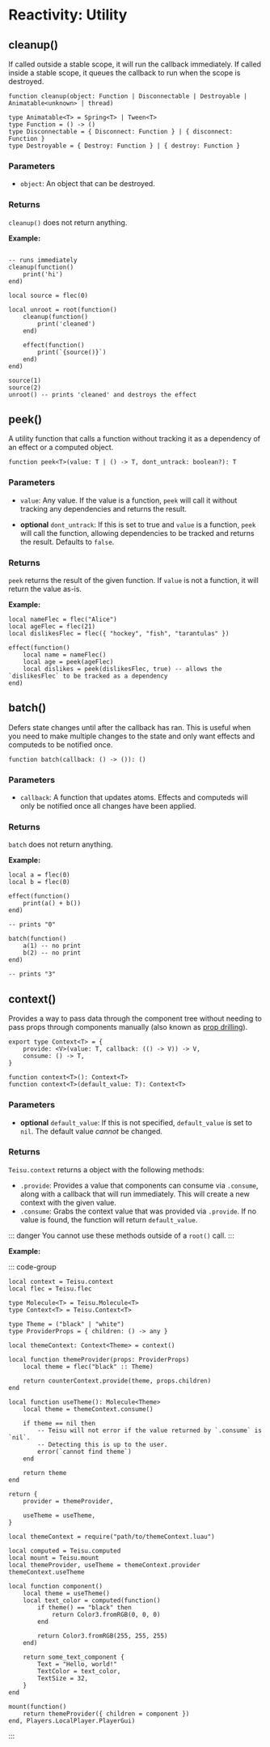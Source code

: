 # Reactivity: Utility

## cleanup()

If called outside a stable scope, it will run the callback immediately. If called inside a stable scope, it queues the callback to run when the scope is destroyed.

```luau
function cleanup(object: Function | Disconnectable | Destroyable | Animatable<unknown> | thread)

type Animatable<T> = Spring<T> | Tween<T>
type Function = () -> ()
type Disconnectable = { Disconnect: Function } | { disconnect: Function }
type Destroyable = { Destroy: Function } | { destroy: Function }
```

### Parameters

-   `object`: An object that can be destroyed.

### Returns

`cleanup()` does not return anything.

**Example:**

```luau

-- runs immediately 
cleanup(function()
    print('hi')
end)

local source = flec(0)

local unroot = root(function()
    cleanup(function()
        print('cleaned')
    end)

    effect(function()
        print(`{source()}`)
    end)
end)

source(1)
source(2)
unroot() -- prints 'cleaned' and destroys the effect 
```

## peek()

A utility function that calls a function without tracking it as a dependency of an effect or a computed object.

```luau
function peek<T>(value: T | () -> T, dont_untrack: boolean?): T
```

### Parameters

-   `value`: Any value. If the value is a function, `peek` will call it without tracking any dependencies and returns the result.

-  **optional** `dont_untrack`: If this is set to true and `value` is a function, `peek` will call the function, allowing dependencies to be tracked and returns the result. Defaults to `false`.

### Returns

`peek` returns the result of the given function. If `value` is not a function, it will return the value as-is.

**Example:**

```luau
local nameFlec = flec("Alice")
local ageFlec = flec(21)
local dislikesFlec = flec({ "hockey", "fish", "tarantulas" })

effect(function()
	local name = nameFlec()
	local age = peek(ageFlec)
    local dislikes = peek(dislikesFlec, true) -- allows the `dislikesFlec` to be tracked as a dependency
end)
```


## batch()

Defers state changes until after the callback has ran. This is useful when you need to make multiple changes to the state and only want effects and computeds to be notified once.

```luau
function batch(callback: () -> ()): ()
```

### Parameters

-   `callback`: A function that updates atoms. Effects and computeds will only be notified once all changes have been applied.

### Returns

`batch` does not return anything.


**Example:**

```luau
local a = flec(0)
local b = flec(0)

effect(function()
    print(a() + b())
end)

-- prints "0"

batch(function()
    a(1) -- no print
    b(2) -- no print
end)

-- prints "3"
```

## context()

Provides a way to pass data through the component tree without needing to pass props through components manually (also known as [prop drilling](https://kentcdodds.com/blog/prop-drilling)).

```luau
export type Context<T> = {
	provide: <V>(value: T, callback: (() -> V)) -> V,
	consume: () -> T,
}

function context<T>(): Context<T>
function context<T>(default_value: T): Context<T>
```

### Parameters

- **optional** `default_value`: If this is not specified, `default_value` is set to `nil`. The default value *cannot* be changed.

### Returns

`Teisu.context` returns a object with the following methods:
   
   - `.provide`: Provides a value that components can consume via `.consume`, along with a callback that will run immediately. This will create a new context with the given value.
   - `.consume`: Grabs the context value that was provided via `.provide`. If no value is found, the function will return `default_value`.

::: danger
You cannot use these methods outside of a `root()` call.
:::

**Example:**

::: code-group

```luau [themeContext.luau]
local context = Teisu.context
local flec = Teisu.flec

type Molecule<T> = Teisu.Molecule<T>
type Context<T> = Teisu.Context<T>

type Theme = ("black" | "white")
type ProviderProps = { children: () -> any }

local themeContext: Context<Theme> = context()

local function themeProvider(props: ProviderProps)
    local theme = flec("black" :: Theme)

    return counterContext.provide(theme, props.children)
end

local function useTheme(): Molecule<Theme>
    local theme = themeContext.consume()

    if theme == nil then
        -- Teisu will not error if the value returned by `.consume` is `nil`.
        -- Detecting this is up to the user.
        error(`cannot find theme`)
    end

    return theme
end

return {
    provider = themeProvider,

    useTheme = useTheme,
}
```

```luau [app.luau]
local themeContext = require("path/to/themeContext.luau")

local computed = Teisu.computed
local mount = Teisu.mount
local themeProvider, useTheme = themeContext.provider themeContext.useTheme

local function component()
    local theme = useTheme()
    local text_color = computed(function()
        if theme() == "black" then
            return Color3.fromRGB(0, 0, 0)
        end

        return Color3.fromRGB(255, 255, 255)
    end)

    return some_text_component {
        Text = "Hello, world!"
        TextColor = text_color,
        TextSize = 32,
    }
end

mount(function()
    return themeProvider({ children = component })
end, Players.LocalPlayer.PlayerGui)

```
:::
